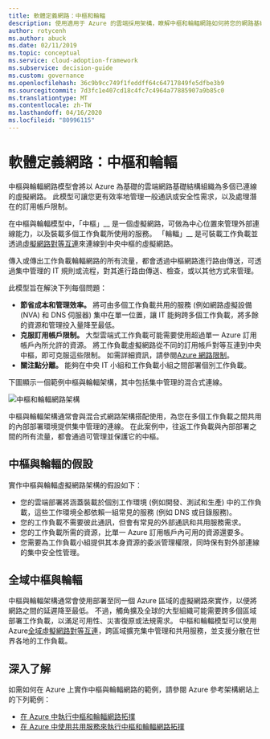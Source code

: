 ```yaml
---
title: 軟體定義網路：中樞和輪輻
description: 使用適用于 Azure 的雲端採用架構，瞭解中樞和輪輻網路如何將您的網路基礎結構組織成多個連線的虛擬網路。
author: rotycenh
ms.author: abuck
ms.date: 02/11/2019
ms.topic: conceptual
ms.service: cloud-adoption-framework
ms.subservice: decision-guide
ms.custom: governance
ms.openlocfilehash: 36c9b9cc749f1feddff64c64717849fe5dfbe3b9
ms.sourcegitcommit: 7d3fc1e407cd18c4fc7c4964a77885907a9b85c0
ms.translationtype: MT
ms.contentlocale: zh-TW
ms.lasthandoff: 04/16/2020
ms.locfileid: "80996115"
---
```

# <a name="software-defined-networking-hub-and-spoke"></a>軟體定義網路：中樞和輪輻

中樞與輪輻網路模型會將以 Azure 為基礎的雲端網路基礎結構組織為多個已連線的虛擬網路。 此模型可讓您更有效率地管理一般通訊或安全性需求，以及處理潛在的訂用帳戶限制。

在中樞與輪輻模型中，「中樞」__ 是一個虛擬網路，可做為中心位置來管理外部連線能力，以及裝載多個工作負載所使用的服務。 「輪輻」__ 是可裝載工作負載並透過[虛擬網路對等互連](https://docs.microsoft.com/azure/virtual-network/virtual-network-peering-overview)來連線到中央中樞的虛擬網路。

傳入或傳出工作負載輪輻網路的所有流量，都會透過中樞網路進行路由傳送，可透過集中管理的 IT 規則或流程，對其進行路由傳送、檢查，或以其他方式來管理。

此模型旨在解決下列每個問題：

- **節省成本和管理效率。** 將可由多個工作負載共用的服務 (例如網路虛擬設備 (NVA) 和 DNS 伺服器) 集中在單一位置，讓 IT 能夠跨多個工作負載，將多餘的資源和管理投入量降至最低。
- **克服訂用帳戶限制。** 大型雲端式工作負載可能需要使用超過單一 Azure 訂用帳戶內所允許的資源。 將工作負載虛擬網路從不同的訂用帳戶對等互連到中央中樞，即可克服這些限制。 如需詳細資訊，請參閱[Azure 網路限制](https://docs.microsoft.com/azure/azure-resource-manager/management/azure-subscription-service-limits#networking-limits)。
- **關注點分離。** 能夠在中央 IT 小組和工作負載小組之間部署個別工作負載。

下圖顯示一個範例中樞與輪輻架構，其中包括集中管理的混合式連線。

![中樞和輪輻網路架構](https://docs.microsoft.com/azure/architecture/reference-architectures/hybrid-networking/images/hub-spoke.png)

中樞與輪輻架構通常會與混合式網路架構搭配使用，為您在多個工作負載之間共用的內部部署環境提供集中管理的連線。 在此案例中，往返工作負載與內部部署之間的所有流量，都會通過可管理並保護它的中樞。

## <a name="hub-and-spoke-assumptions"></a>中樞與輪輻的假設

實作中樞與輪輻虛擬網路架構的假設如下：

- 您的雲端部署將涵蓋裝載於個別工作環境 (例如開發、測試和生產) 中的工作負載，這些工作環境全都依賴一組常見的服務 (例如 DNS 或目錄服務)。
- 您的工作負載不需要彼此通訊，但會有常見的外部通訊和共用服務需求。
- 您的工作負載所需的資源，比單一 Azure 訂用帳戶內可用的資源還要多。
- 您需要為工作負載小組提供其本身資源的委派管理權限，同時保有對外部連線的集中安全性管理。

## <a name="global-hub-and-spoke"></a>全域中樞與輪輻

中樞與輪輻架構通常會使用部署至同一個 Azure 區域的虛擬網路來實作，以便將網路之間的延遲降至最低。 不過，觸角擴及全球的大型組織可能需要跨多個區域部署工作負載，以滿足可用性、災害復原或法規需求。 中樞和輪輻模型可以使用 Azure[全域虛擬網路對等互連](https://docs.microsoft.com/azure/virtual-network/virtual-network-peering-overview)，跨區域擴充集中管理和共用服務，並支援分散在世界各地的工作負載。

## <a name="learn-more"></a>深入了解

如需如何在 Azure 上實作中樞與輪輻網路的範例，請參閱 Azure 參考架構網站上的下列範例：

- [在 Azure 中執行中樞和輪輻網路拓撲](https://docs.microsoft.com/azure/architecture/reference-architectures/hybrid-networking/hub-spoke)
- [在 Azure 中使用共用服務來執行中樞和輪輻網路拓撲](https://docs.microsoft.com/azure/architecture/reference-architectures/hybrid-networking/shared-services)
